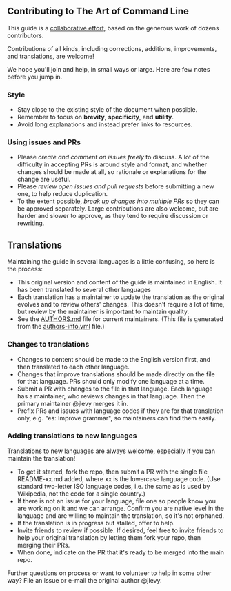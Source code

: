 ## Contributing to The Art of Command Line

This guide is a [collaborative effort](AUTHORS.md), based on the generous work of dozens contributors.

Contributions of all kinds, including corrections, additions, improvements, and translations, are welcome!

We hope you'll join and help, in small ways or large.
Here are few notes before you jump in.

### Style

- Stay close to the existing style of the document when possible.
- Remember to focus on **brevity**, **specificity**, and **utility**.
- Avoid long explanations and instead prefer links to resources.

### Using issues and PRs

- Please *create and comment on issues freely* to discuss. A lot of the difficulty in accepting PRs is around style and format, and whether changes should be made at all, so rationale or explanations for the change are useful.
- Please *review open issues and pull requests* before submitting a new one, to help reduce duplication.
- To the extent possible, *break up changes into multiple PRs* so they can be approved separately. Large contributions are also welcome, but are harder and slower to approve, as they tend to require discussion or rewriting.

## Translations

Maintaining the guide in several languages is a little confusing, so here is the process:

- This original version and content of the guide is maintained in English. It has been translated to several other languages
- Each translation has a maintainer to update the translation as the original evolves and to review others' changes. This doesn't require a lot of time, but review by the maintainer is important to maintain quality.
- See the [AUTHORS.md](AUTHORS.md) file for current maintainers. (This file is generated from the [authors-info.yml](admin/authors-info.yml) file.)

### Changes to translations

- Changes to content should be made to the English version first, and then translated to each other language.
- Changes that improve translations should be made directly on the file for that language. PRs should only modify one language at a time.
- Submit a PR with changes to the file in that language. Each language has a maintainer, who reviews changes in that language. Then the primary maintainer @jlevy merges it in.
- Prefix PRs and issues with language codes if they are for that translation only, e.g. "es: Improve grammar", so maintainers can find them easily.

### Adding translations to new languages

Translations to new languages are always welcome, especially if you can maintain the translation!

- To get it started, fork the repo, then submit a PR with the single file README-xx.md added, where xx is the lowercase language code. (Use standard two-letter ISO language codes, i.e. the same as is used by Wikipedia, not the code for a single country.)
- If there is not an issue for your language, file one so people know you are working on it and we can arrange. Confirm you are native level in the language and are willing to maintain the translation, so it's not orphaned.
- If the translation is in progress but stalled, offer to help.
- Invite friends to review if possible. If desired, feel free to invite friends to help your original translation by letting them fork your repo, then merging their PRs.
- When done, indicate on the PR that it's ready to be merged into the main repo.

Further questions on process or want to volunteer to help in some other way?
File an issue or e-mail the original author @jlevy.
